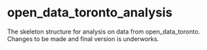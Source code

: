 # open_data_toronto_analysis

The skeleton structure for analysis on data from open_data_toronto. Changes to be made and final version is underworks.
